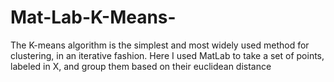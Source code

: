 # Mat-Lab-K-Means-
The K-means algorithm is the simplest and most widely used method for clustering, in an iterative fashion.  Here I used MatLab to take a set of points, labeled in X, and group them based on their euclidean distance

